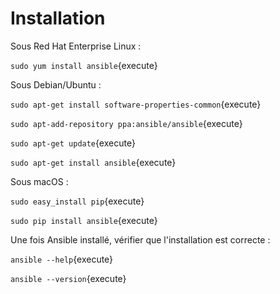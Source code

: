 # Installation

Sous Red Hat Enterprise Linux :

`sudo yum install ansible`{execute}

Sous Debian/Ubuntu :

`sudo apt-get install software-properties-common`{execute}

`sudo apt-add-repository ppa:ansible/ansible`{execute}

`sudo apt-get update`{execute}

`sudo apt-get install ansible`{execute}

Sous macOS :

`sudo easy_install pip`{execute}

`sudo pip install ansible`{execute}

Une fois Ansible installé, vérifier que l'installation est correcte :

`ansible --help`{execute}

`ansible --version`{execute}
